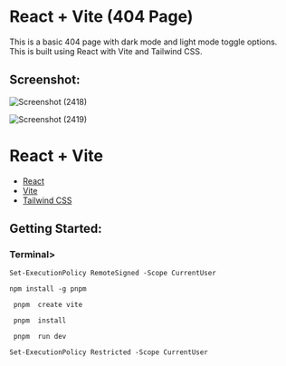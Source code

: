 # React + Vite (404 Page)

This is a basic 404 page with dark mode and light mode toggle options. This is built using React with Vite and Tailwind CSS. 

<h2>Screenshot:</h2>

![Screenshot (2418)](https://github.com/user-attachments/assets/bd1fb8e7-1191-4a90-b0f3-c0dac96cf61a)


![Screenshot (2419)](https://github.com/user-attachments/assets/5ad1bb2f-9103-417f-ba9c-40d7f3a75c23)


<h1>React + Vite</h1>


- [React](https://react.dev/learn) 
- [Vite](https://vitejs.dev/guide/) 
- [Tailwind CSS](https://tailwindcss.com/docs/installation) 


<h2>Getting Started: </h2>

<h3>Terminal></h3>

```Set-ExecutionPolicy RemoteSigned -Scope CurrentUser```

``` npm install -g pnpm  ```

``` pnpm  create vite```

``` pnpm  install```

``` pnpm  run dev```

```Set-ExecutionPolicy Restricted -Scope CurrentUser```




